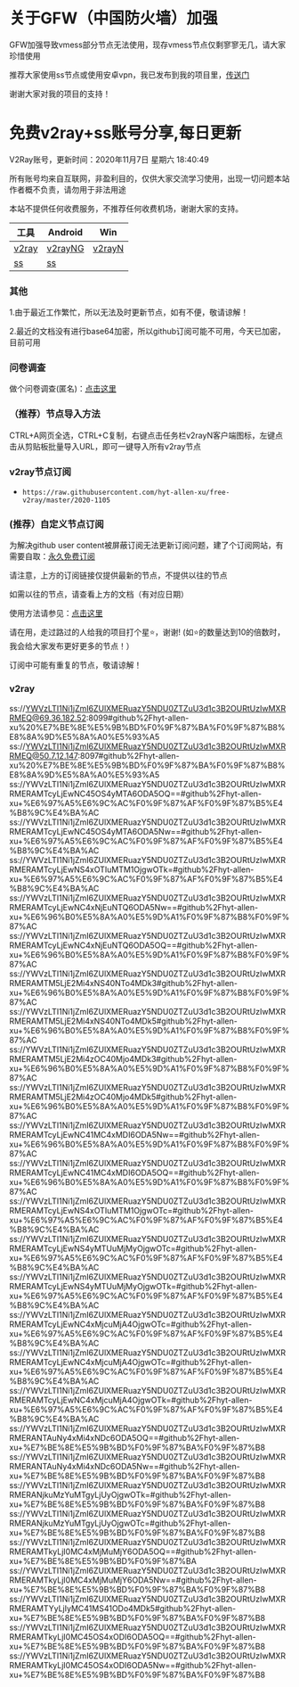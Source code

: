 # 关于GFW（中国防火墙）加强
GFW加强导致vmess部分节点无法使用，现存vmess节点仅剩寥寥无几，请大家珍惜使用

推荐大家使用ss节点或使用安卓vpn，我已发布到我的项目里，[传送门](https://github.com/hyt-allen-xu/Android-vpn)

谢谢大家对我的项目的支持！

# 免费v2ray+ss账号分享,每日更新
V2Ray账号，更新时间：2020年11月7日 星期六 18:40:49

所有账号均来自互联网，非盈利目的，仅供大家交流学习使用，出现一切问题本站作者概不负责，请勿用于非法用途  

本站不提供任何收费服务，不推荐任何收费机场，谢谢大家的支持。

|  工具  | Android  | Win  |  
|  ----  | ----   | ----  |  
| [v2ray](#v2ray)  | [v2rayNG](https://github.com/2dust/v2rayNG/releases/download/1.2.12/v2rayNG_1.2.12.apk) | [v2rayN](https://github.com/2dust/v2rayN/releases/download/3.19/v2rayN-Core.zip) |  
| [ss](#v2ray)  | [ss](https://github.com/shadowsocks/shadowsocks-android/releases/download/v5.1.4/shadowsocks--universal-5.1.4.apk)|  

### 其他
1.由于最近工作繁忙，所以无法及时更新节点，如有不便，敬请谅解！

2.最近的文档没有进行base64加密，所以github订阅可能不可用，今天已加密，目前可用

### 问卷调查
做个问卷调查(匿名)：[点击这里](https://forms.gle/Xr9RwbGb1hYuMdff7)

### （推荐）节点导入方法  
CTRL+A网页全选，CTRL+C复制，右键点击任务栏v2rayN客户端图标，左键点击从剪贴板批量导入URL，即可一键导入所有v2ray节点  

### v2ray节点订阅  
- `https://raw.githubusercontent.com/hyt-allen-xu/free-v2ray/master/2020-1105`  

### (推荐）自定义节点订阅  
为解决github user content被屏蔽订阅无法更新订阅问题，建了个订阅网站，有需要自取：[永久免费订阅](http://freev2ray.orgfree.com)

请注意，上方的订阅链接仅提供最新的节点，不提供以往的节点

如需以往的节点，请查看上方的文档（有对应日期）

使用方法请参见：[点击这里](https://github.com/hyt-allen-xu/tutorials)

请在用，走过路过的人给我的项目打个星⭐，谢谢!
(如⭐的数量达到10的倍数时，我会给大家发布更好更多的节点！）


订阅中可能有重复的节点，敬请谅解！

### v2ray
ss://YWVzLTI1Ni1jZmI6ZUlXMERuazY5NDU0ZTZuU3d1c3B2OURtUzIwMXRRMEQ@69.36.182.52:8099#github%2Fhyt-allen-xu%20%E7%BE%8E%E5%9B%BD%F0%9F%87%BA%F0%9F%87%B8%E8%8A%9D%E5%8A%A0%E5%93%A5
ss://YWVzLTI1Ni1jZmI6ZUlXMERuazY5NDU0ZTZuU3d1c3B2OURtUzIwMXRRMEQ@50.7.12.147:8097#github%2Fhyt-allen-xu%20%E7%BE%8E%E5%9B%BD%F0%9F%87%BA%F0%9F%87%B8%E8%8A%9D%E5%8A%A0%E5%93%A5
ss://YWVzLTI1Ni1jZmI6ZUlXMERuazY5NDU0ZTZuU3d1c3B2OURtUzIwMXRRMERAMTcyLjEwNC45OS4yMTA6ODA5OQ==#github%2Fhyt-allen-xu+%E6%97%A5%E6%9C%AC%F0%9F%87%AF%F0%9F%87%B5%E4%B8%9C%E4%BA%AC
ss://YWVzLTI1Ni1jZmI6ZUlXMERuazY5NDU0ZTZuU3d1c3B2OURtUzIwMXRRMERAMTcyLjEwNC45OS4yMTA6ODA5Nw==#github%2Fhyt-allen-xu+%E6%97%A5%E6%9C%AC%F0%9F%87%AF%F0%9F%87%B5%E4%B8%9C%E4%BA%AC
ss://YWVzLTI1Ni1jZmI6ZUlXMERuazY5NDU0ZTZuU3d1c3B2OURtUzIwMXRRMERAMTcyLjEwNS4xOTIuMTM1OjgwOTk=#github%2Fhyt-allen-xu+%E6%97%A5%E6%9C%AC%F0%9F%87%AF%F0%9F%87%B5%E4%B8%9C%E4%BA%AC
ss://YWVzLTI1Ni1jZmI6ZUlXMERuazY5NDU0ZTZuU3d1c3B2OURtUzIwMXRRMERAMTcyLjEwNC4xNjEuNTQ6ODA5Nw==#github%2Fhyt-allen-xu+%E6%96%B0%E5%8A%A0%E5%9D%A1%F0%9F%87%B8%F0%9F%87%AC
ss://YWVzLTI1Ni1jZmI6ZUlXMERuazY5NDU0ZTZuU3d1c3B2OURtUzIwMXRRMERAMTcyLjEwNC4xNjEuNTQ6ODA5OQ==#github%2Fhyt-allen-xu+%E6%96%B0%E5%8A%A0%E5%9D%A1%F0%9F%87%B8%F0%9F%87%AC
ss://YWVzLTI1Ni1jZmI6ZUlXMERuazY5NDU0ZTZuU3d1c3B2OURtUzIwMXRRMERAMTM5LjE2Mi4xNS40NTo4MDk3#github%2Fhyt-allen-xu+%E6%96%B0%E5%8A%A0%E5%9D%A1%F0%9F%87%B8%F0%9F%87%AC
ss://YWVzLTI1Ni1jZmI6ZUlXMERuazY5NDU0ZTZuU3d1c3B2OURtUzIwMXRRMERAMTM5LjE2Mi4xNS40NTo4MDk5#github%2Fhyt-allen-xu+%E6%96%B0%E5%8A%A0%E5%9D%A1%F0%9F%87%B8%F0%9F%87%AC
ss://YWVzLTI1Ni1jZmI6ZUlXMERuazY5NDU0ZTZuU3d1c3B2OURtUzIwMXRRMERAMTM5LjE2Mi4zOC40Mjo4MDk3#github%2Fhyt-allen-xu+%E6%96%B0%E5%8A%A0%E5%9D%A1%F0%9F%87%B8%F0%9F%87%AC
ss://YWVzLTI1Ni1jZmI6ZUlXMERuazY5NDU0ZTZuU3d1c3B2OURtUzIwMXRRMERAMTM5LjE2Mi4zOC40Mjo4MDk5#github%2Fhyt-allen-xu+%E6%96%B0%E5%8A%A0%E5%9D%A1%F0%9F%87%B8%F0%9F%87%AC
ss://YWVzLTI1Ni1jZmI6ZUlXMERuazY5NDU0ZTZuU3d1c3B2OURtUzIwMXRRMERAMTcyLjEwNC41MC4xMDI6ODA5Nw==#github%2Fhyt-allen-xu+%E6%96%B0%E5%8A%A0%E5%9D%A1%F0%9F%87%B8%F0%9F%87%AC
ss://YWVzLTI1Ni1jZmI6ZUlXMERuazY5NDU0ZTZuU3d1c3B2OURtUzIwMXRRMERAMTcyLjEwNC41MC4xMDI6ODA5OQ==#github%2Fhyt-allen-xu+%E6%96%B0%E5%8A%A0%E5%9D%A1%F0%9F%87%B8%F0%9F%87%AC
ss://YWVzLTI1Ni1jZmI6ZUlXMERuazY5NDU0ZTZuU3d1c3B2OURtUzIwMXRRMERAMTcyLjEwNS4xOTIuMTM1OjgwOTc=#github%2Fhyt-allen-xu+%E6%97%A5%E6%9C%AC%F0%9F%87%AF%F0%9F%87%B5%E4%B8%9C%E4%BA%AC
ss://YWVzLTI1Ni1jZmI6ZUlXMERuazY5NDU0ZTZuU3d1c3B2OURtUzIwMXRRMERAMTcyLjEwNS4yMTUuMjMyOjgwOTc=#github%2Fhyt-allen-xu+%E6%97%A5%E6%9C%AC%F0%9F%87%AF%F0%9F%87%B5%E4%B8%9C%E4%BA%AC
ss://YWVzLTI1Ni1jZmI6ZUlXMERuazY5NDU0ZTZuU3d1c3B2OURtUzIwMXRRMERAMTcyLjEwNS4yMTUuMjMyOjgwOTk=#github%2Fhyt-allen-xu+%E6%97%A5%E6%9C%AC%F0%9F%87%AF%F0%9F%87%B5%E4%B8%9C%E4%BA%AC
ss://YWVzLTI1Ni1jZmI6ZUlXMERuazY5NDU0ZTZuU3d1c3B2OURtUzIwMXRRMERAMTcyLjEwNC4xMjcuMjA4OjgwOTc=#github%2Fhyt-allen-xu+%E6%97%A5%E6%9C%AC%F0%9F%87%AF%F0%9F%87%B5%E4%B8%9C%E4%BA%AC
ss://YWVzLTI1Ni1jZmI6ZUlXMERuazY5NDU0ZTZuU3d1c3B2OURtUzIwMXRRMERAMTcyLjEwNC4xMjcuMjA4OjgwOTc=#github%2Fhyt-allen-xu+%E6%97%A5%E6%9C%AC%F0%9F%87%AF%F0%9F%87%B5%E4%B8%9C%E4%BA%AC
ss://YWVzLTI1Ni1jZmI6ZUlXMERuazY5NDU0ZTZuU3d1c3B2OURtUzIwMXRRMERAMTcyLjEwNC4xMjcuMjA4OjgwOTk=#github%2Fhyt-allen-xu+%E6%97%A5%E6%9C%AC%F0%9F%87%AF%F0%9F%87%B5%E4%B8%9C%E4%BA%AC
ss://YWVzLTI1Ni1jZmI6ZUlXMERuazY5NDU0ZTZuU3d1c3B2OURtUzIwMXRRMERANTAuNy4xMi4xNDc6ODA5OQ==#github%2Fhyt-allen-xu+%E7%BE%8E%E5%9B%BD%F0%9F%87%BA%F0%9F%87%B8
ss://YWVzLTI1Ni1jZmI6ZUlXMERuazY5NDU0ZTZuU3d1c3B2OURtUzIwMXRRMERANTAuNy4xMi4xNDc6ODA5Nw==#github%2Fhyt-allen-xu+%E7%BE%8E%E5%9B%BD%F0%9F%87%BA%F0%9F%87%B8
ss://YWVzLTI1Ni1jZmI6ZUlXMERuazY5NDU0ZTZuU3d1c3B2OURtUzIwMXRRMERANjkuMzYuMTgyLjUyOjgwOTk=#github%2Fhyt-allen-xu+%E7%BE%8E%E5%9B%BD%F0%9F%87%BA%F0%9F%87%B8
ss://YWVzLTI1Ni1jZmI6ZUlXMERuazY5NDU0ZTZuU3d1c3B2OURtUzIwMXRRMERANjkuMzYuMTgyLjUyOjgwOTc=#github%2Fhyt-allen-xu+%E7%BE%8E%E5%9B%BD%F0%9F%87%BA%F0%9F%87%B8
ss://YWVzLTI1Ni1jZmI6ZUlXMERuazY5NDU0ZTZuU3d1c3B2OURtUzIwMXRRMERAMTkyLjI0MC4xMjMuMjY6ODA5OQ==#github%2Fhyt-allen-xu+%E7%BE%8E%E5%9B%BD%F0%9F%87%BA
ss://YWVzLTI1Ni1jZmI6ZUlXMERuazY5NDU0ZTZuU3d1c3B2OURtUzIwMXRRMERAMTkyLjI0MC4xMjMuMjY6ODA5Nw==#github%2Fhyt-allen-xu+%E7%BE%8E%E5%9B%BD%F0%9F%87%BA%F0%9F%87%B8
ss://YWVzLTI1Ni1jZmI6ZUlXMERuazY5NDU0ZTZuU3d1c3B2OURtUzIwMXRRMERAMTYyLjIyMC41MS41ODo4MDk5#github%2Fhyt-allen-xu+%E7%BE%8E%E5%9B%BD%F0%9F%87%BA%F0%9F%87%B8
ss://YWVzLTI1Ni1jZmI6ZUlXMERuazY5NDU0ZTZuU3d1c3B2OURtUzIwMXRRMERAMTkyLjI0MC45OS4xODI6ODA5OQ==#github%2Fhyt-allen-xu+%E7%BE%8E%E5%9B%BD%F0%9F%87%BA%F0%9F%87%B8
ss://YWVzLTI1Ni1jZmI6ZUlXMERuazY5NDU0ZTZuU3d1c3B2OURtUzIwMXRRMERAMTkyLjI0MC45OS4xODI6ODA5Nw==#github%2Fhyt-allen-xu+%E7%BE%8E%E5%9B%BD%F0%9F%87%BA%F0%9F%87%B8
